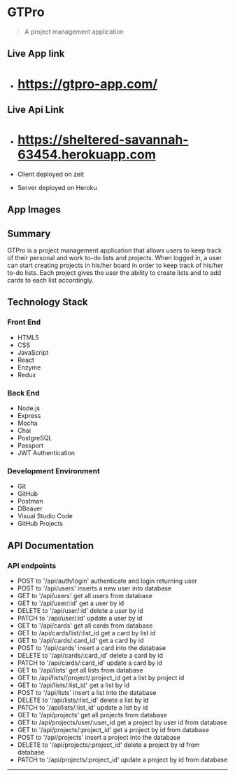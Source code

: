 # GTPro

> A project management application
<!-- 
[![Build Status][travis-image]][travis-url]
[![NPM Version][npm-image]][npm-url] -->

## Live App link

- # https://gtpro-app.com/

## Live Api Link

- # https://sheltered-savannah-63454.herokuapp.com

- Client deployed on zeit
- Server deployed on Heroku

## App Images
<!-- 
<p align="center">
  <img width="223" height="450" src="assets/landing-page.png">
  <img width="223" height="450" src="assets/login-page.png">
  <img width="223" height="450" src="assets/registration-page.png">
  <img width="223" height="450" src="assets/user-dashboard.png">
  <img width="223" height="450" src="assets/project-lists-and-cards.png">
</p> -->

## Summary

GTPro is a project management application that allows users to keep track of their personal and work to-do lists and projects. When logged in, a user can start creating projects in his/her board in order to keep track of his/her to-do lists. Each project gives the user the ability to create lists and to add cards to each list accordingly.

## Technology Stack

### Front End

- HTML5
- CSS
- JavaScript
- React
- Enzyme
- Redux

### Back End

- Node.js
- Express
- Mocha
- Chai
- PostgreSQL
- Passport
- JWT Authentication

### Development Environment

- Git
- GitHub
- Postman
- DBeaver
- Visual Studio Code
- GitHub Projects

## API Documentation

### API endpoints

- POST to '/api/auth/login' authenticate and login returning user
- POST to '/api/users' inserts a new user into database
- GET to '/api/users' get all users from database
- GET to '/api/user/:id' get a user by id
- DELETE to '/api/user/:id' delete a user by id
- PATCH to '/api/user/:id' update a user by id
- GET to '/api/cards' get all cards from database
- GET to /api/cards/list/:list_id get a card by list id
- GET to '/api/cards/:card_id' get a card by id
- POST to '/api/cards' insert a card into the database
- DELETE to '/api/cards/:card_id' delete a card by id
- PATCH to '/api/cards/:card_id' update a card by id
- GET to '/api/lists' get all lists from database
- GET to /api/lists//project/:project_id get a list by project id
- GET to '/api/lists/:list_id' get a list by id
- POST to '/api/lists' insert a list into the database
- DELETE to '/api/lists/:list_id' delete a list by id
- PATCH to '/api/lists/:list_id' update a list by id
- GET to '/api/projects' get all projects from database
- GET to /api/projects/user/:user_id get a project by user id from database
- GET to '/api/projects/:project_id' get a project by id from database
- POST to '/api/projects' insert a project into the database
- DELETE to '/api/projects/:project_id' delete a project by id from database
- PATCH to '/api/projects/:project_id' update a project by id from database

<!-- Markdown link & img dfn's -->
<!-- 
[npm-image]: https://img.shields.io/npm/v/datadog-metrics.svg?style=flat-square
[npm-url]: https://npmjs.org/package/datadog-metrics
[travis-image]: https://img.shields.io/travis/dbader/node-datadog-metrics/master.svg?style=flat-square
[travis-url]: https://travis-ci.org/dbader/node-datadog-metrics -->

---
